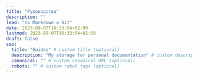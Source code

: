 ```yaml
---
title: "Руководства"
description: ""
lead: "по Markdown и Git"
date: 2023-09-07T16:33:54+02:00
lastmod: 2023-09-07T16:33:54+02:00
draft: false
seo:
  title: "Guides" # custom title (optional)
  description: "My storage for personal documentation" # custom description (recommended)
  canonical: "" # custom canonical URL (optional)
  robots: "" # custom robot tags (optional)
---
```

